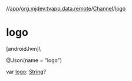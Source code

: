 //[app](../../../index.md)/[org.mjdev.tvapp.data.remote](../index.md)/[Channel](index.md)/[logo](logo.md)

# logo

[androidJvm]\

@Json(name = &quot;logo&quot;)

var [logo](logo.md): [String](https://kotlinlang.org/api/latest/jvm/stdlib/kotlin/-string/index.html)?
